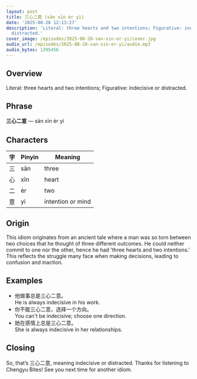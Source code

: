 ```yaml
---
layout: post
title: 三心二意 (sān xīn èr yì)
date: '2025-08-28 12:13:27'
description: 'Literal: three hearts and two intentions; Figurative: indecisive or
  distracted.'
cover_image: /episodes/2025-08-28-san-xin-er-yi/cover.jpg
audio_url: /episodes/2025-08-28-san-xin-er-yi/audio.mp3
audio_bytes: 1395456
---
```





## Overview
Literal: three hearts and two intentions; Figurative: indecisive or distracted.

## Phrase
**三心二意** — sān xīn èr yì

## Characters
| 字 | Pinyin | Meaning           |
| --- | --- | --- |
| 三 | sān    | three             |
| 心 | xīn    | heart             |
| 二 | èr     | two               |
| 意 | yì     | intention or mind  |
## Origin
This idiom originates from an ancient tale where a man was so torn between two choices that he thought of three different outcomes. He could neither commit to one nor the other, hence he had 'three hearts and two intentions.' This reflects the struggle many face when making decisions, leading to confusion and inaction.

## Examples
- 他做事总是三心二意。<br>He is always indecisive in his work.
- 你不能三心二意，选择一个方向。<br>You can't be indecisive; choose one direction.
- 她在感情上总是三心二意。<br>She is always indecisive in her relationships.

## Closing
So, that’s 三心二意, meaning indecisive or distracted. Thanks for listening to Chengyu Bites! See you next time for another idiom.
